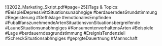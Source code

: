 
![[2022_Marketing_Skript.pdf#page=25]]Tags & Topics:
   #BeispielDepressivittSituationsunabhngige
   #berdauerndesGrundstimmung
   #Begeisterung
   #Gefhlslage
   #emotionalesEmpfinden
   #FuballfanszunehmendeArtenSituationsvonSituationsbergreifende
   #LauneSituationsunabhngiges
   #KonsumentenverhaltensArten
   #Beispiele
   #Lage
   #berdauerndesgrundstimmung
   #EreignisTendenziell
   #SchreckSituationsabhngiges
   #geprgteDauertnung
   #Mannschaft